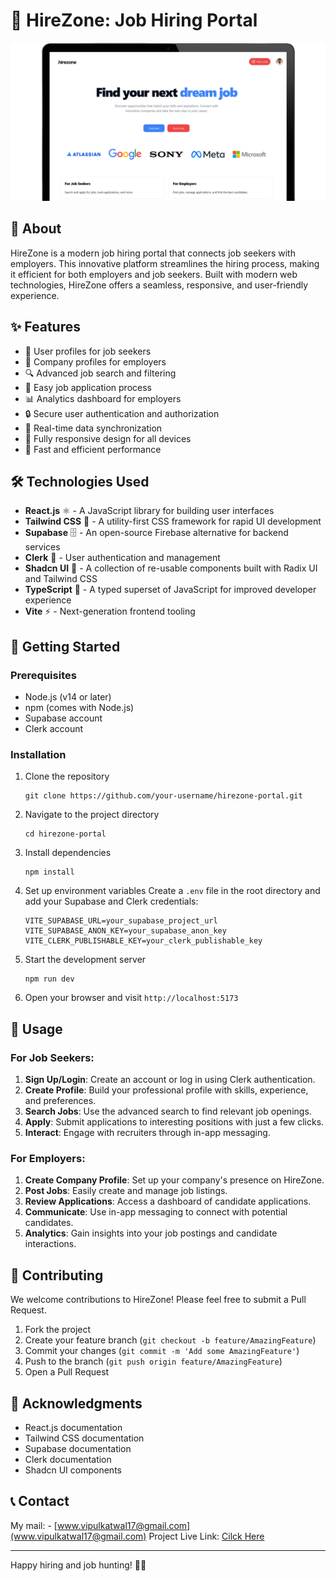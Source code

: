# 🚀 HireZone: Job Hiring Portal

![HireZone Screenshot](./public/hirezone.png)

## 📝 About

HireZone is a modern job hiring portal that connects job seekers with employers. This innovative platform streamlines the hiring process, making it efficient for both employers and job seekers. Built with modern web technologies, HireZone offers a seamless, responsive, and user-friendly experience.

## ✨ Features

- 👤 User profiles for job seekers
- 🏢 Company profiles for employers
- 🔍 Advanced job search and filtering
- 📝 Easy job application process
- 📊 Analytics dashboard for employers
- 🔒 Secure user authentication and authorization
- 💾 Real-time data synchronization
- 📱 Fully responsive design for all devices
- 🚀 Fast and efficient performance

## 🛠️ Technologies Used

- **React.js** ⚛️ - A JavaScript library for building user interfaces
- **Tailwind CSS** 🎨 - A utility-first CSS framework for rapid UI development
- **Supabase** 🗄️ - An open-source Firebase alternative for backend services
- **Clerk** 🔐 - User authentication and management
- **Shadcn UI** 🧩 - A collection of re-usable components built with Radix UI and Tailwind CSS
- **TypeScript** 📘 - A typed superset of JavaScript for improved developer experience
- **Vite** ⚡ - Next-generation frontend tooling

## 🚀 Getting Started

### Prerequisites

- Node.js (v14 or later)
- npm (comes with Node.js)
- Supabase account
- Clerk account

### Installation

1. Clone the repository
   ```
   git clone https://github.com/your-username/hirezone-portal.git
   ```

2. Navigate to the project directory
   ```
   cd hirezone-portal
   ```

3. Install dependencies
   ```
   npm install
   ```

4. Set up environment variables
   Create a `.env` file in the root directory and add your Supabase and Clerk credentials:
   ```
   VITE_SUPABASE_URL=your_supabase_project_url
   VITE_SUPABASE_ANON_KEY=your_supabase_anon_key
   VITE_CLERK_PUBLISHABLE_KEY=your_clerk_publishable_key
   ```

5. Start the development server
   ```
   npm run dev
   ```

6. Open your browser and visit `http://localhost:5173`

## 🎯 Usage

### For Job Seekers:

1. **Sign Up/Login**: Create an account or log in using Clerk authentication.
2. **Create Profile**: Build your professional profile with skills, experience, and preferences.
3. **Search Jobs**: Use the advanced search to find relevant job openings.
4. **Apply**: Submit applications to interesting positions with just a few clicks.
5. **Interact**: Engage with recruiters through in-app messaging.

### For Employers:

1. **Create Company Profile**: Set up your company's presence on HireZone.
2. **Post Jobs**: Easily create and manage job listings.
3. **Review Applications**: Access a dashboard of candidate applications.
4. **Communicate**: Use in-app messaging to connect with potential candidates.
5. **Analytics**: Gain insights into your job postings and candidate interactions.

## 🤝 Contributing

We welcome contributions to HireZone! Please feel free to submit a Pull Request.

1. Fork the project
2. Create your feature branch (`git checkout -b feature/AmazingFeature`)
3. Commit your changes (`git commit -m 'Add some AmazingFeature'`)
4. Push to the branch (`git push origin feature/AmazingFeature`)
5. Open a Pull Request


## 🙏 Acknowledgments

- React.js documentation
- Tailwind CSS documentation
- Supabase documentation
- Clerk documentation
- Shadcn UI components

## 📞 Contact

My mail: - [www.vipulkatwal17@gmail.com](www.vipulkatwal17@gmail.com)
Project Live Link: [Cilck Here](https://hirezone.vercel.app)

---

Happy hiring and job hunting! 💼✨
